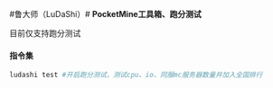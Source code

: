 #鲁大师（LuDaShi）#
**PocketMine工具箱、跑分测试**

目前仅支持跑分测试


#### 指令集
```bash
ludashi test #开启跑分测试，测试cpu、io、同服mc服务器数量并加入全国排行
```
